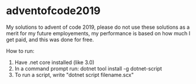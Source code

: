 # adventofcode2019
My solutions to advent of code 2019, please do not use these solutions as a merit for my future employements, my performance is based on how much I get paid, and this was done for free.

How to run:

1. Have .net core installed (like 3.0)
2. In a command prompt run: dotnet tool install -g dotnet-script
3. To run a script, write "dotnet script filename.scx"
